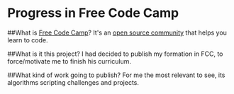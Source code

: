 # Progress in Free Code Camp

##What is [Free Code Camp](https://www.freecodecamp.com/about)?
It's an [open source community](https://github.com/freecodecamp) that helps you learn to code.

##What is it this project?
I had decided to publish my formation in FCC, to force/motivate me to finish his curriculum. 

##What kind of work going to publish?
For me the most relevant to see, its algorithms scripting challenges and projects.
